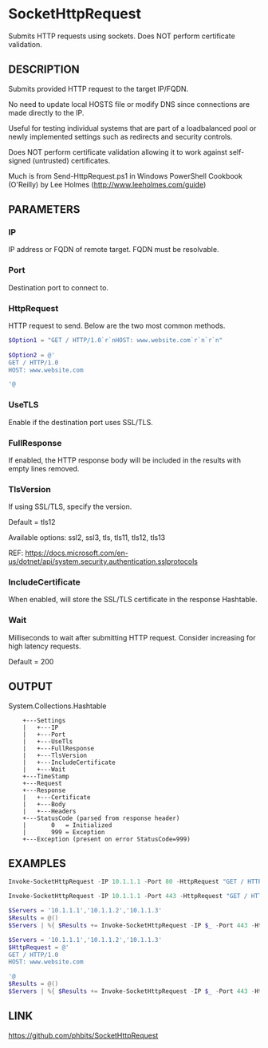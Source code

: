 # SocketHttpRequest #

Submits HTTP requests using sockets. Does NOT perform certificate validation.

## DESCRIPTION ##
    
Submits provided HTTP request to the target IP/FQDN.

No need to update local HOSTS file or modify DNS since connections are made directly to the IP.
    
Useful for testing individual systems that are part of a loadbalanced pool or newly implemented settings such as redirects and security controls.

Does NOT perform certificate validation allowing it to work against self-signed (untrusted) certificates.

Much is from Send-HttpRequest.ps1 in Windows PowerShell Cookbook (O'Reilly) by Lee Holmes (http://www.leeholmes.com/guide)

## PARAMETERS ##

### IP ###

IP address or FQDN of remote target. FQDN must be resolvable.

### Port ###

Destination port to connect to.
        
### HttpRequest ###

HTTP request to send. Below are the two most common methods.

```powershell
$Option1 = "GET / HTTP/1.0`r`nHOST: www.website.com`r`n`r`n"
        
$Option2 = @'
GET / HTTP/1.0
HOST: www.website.com

'@
```
### UseTLS ###

Enable if the destination port uses SSL/TLS.

### FullResponse ###

If enabled, the HTTP response body will be included in the results with empty lines removed.
        
### TlsVersion ###

If using SSL/TLS, specify the version.

Default = tls12

Available options: ssl2, ssl3, tls, tls11, tls12, tls13

REF: https://docs.microsoft.com/en-us/dotnet/api/system.security.authentication.sslprotocols

### IncludeCertificate ###

When enabled, will store the SSL/TLS certificate in the response Hashtable.

### Wait ###

Milliseconds to wait after submitting HTTP request. Consider increasing for high latency requests.

Default = 200

## OUTPUT ##

System.Collections.Hashtable

```
    +---Settings
    |   +---IP
    |   +---Port
    |   +---UseTls
    |   +---FullResponse
    |   +---TlsVersion
    |   +---IncludeCertificate
    |   +---Wait
    +---TimeStamp
    +---Request
    +---Response
    |   +---Certificate
    |   +---Body
    |   +---Headers
    +---StatusCode (parsed from response header)
    |       0   = Initialized
    |       999 = Exception
    +---Exception (present on error StatusCode=999)
```

## EXAMPLES ##

```powershell
Invoke-SocketHttpRequest -IP 10.1.1.1 -Port 80 -HttpRequest "GET / HTTP/1.0`r`nHOST: www.website.com`r`n`r`n"
```

```powershell
Invoke-SocketHttpRequest -IP 10.1.1.1 -Port 443 -HttpRequest "GET / HTTP/1.0`r`nHOST: www.website.com`r`n`r`n" -UseTLS -IncludeCertificate
```

```powershell
$Servers = '10.1.1.1','10.1.1.2','10.1.1.3'
$Results = @()
$Servers | %{ $Results += Invoke-SocketHttpRequest -IP $_ -Port 443 -HttpRequest "GET / HTTP/1.0`r`nHOST: www.website.com`r`n`r`n" -UseTLS -IncludeCertificate }
```

```powershell
$Servers = '10.1.1.1','10.1.1.2','10.1.1.3'
$HttpRequest = @'
GET / HTTP/1.0
HOST: www.website.com

'@
$Results = @()
$Servers | %{ $Results += Invoke-SocketHttpRequest -IP $_ -Port 443 -HttpRequest $HttpRequest -UseTLS -IncludeCertificate }
```

## LINK ##

https://github.com/phbits/SocketHttpRequest
